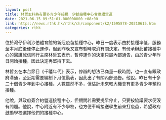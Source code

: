 ```yaml
---
layout: post
title: 林哲玄料將有更多青少年接種　伊館接種中心會繼續營運
date: 2021-06-15 09:51:01.000000000 +08:00
link: https://news.rthk.hk/rthk/ch/component/k2/1595878-20210615.htm
categories: rthk
---
```


位於灣仔伊利沙伯體育館的新冠疫苗接種中心，昨日一度表示由於接種率低，服務至本月底後便停止運作，但到昨晚又宣布暫時取消有關決定。有份承辦此苗接種中心的醫護誠信同行主席林哲玄表示，暫停運作的決定只屬內部通告，由於青少年昨日開始接種，因此決定再堅持下去。

林哲玄在本台節目《千禧年代》表示，停辦的想法已商量一段時間，也一直有跟政府溝通，至近期需要編制下月值勤表，因此出了有關內部通告。他說，昨日有十多二十個青少年到中心接種，人數雖然不多，但估計未來較大機會有更多青少年預約接種。

他說，與政府簽合約營運接種中心，但期間若需要提早停止，只要按協議要求便沒有問題。他說，中心附近有不少學校，也方便車輛接送學生前來打疫苗，希望政府鼓勵學校選擇他們的接種中心。
